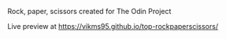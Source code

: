Rock, paper, scissors created for The Odin Project

Live preview at https://vikms95.github.io/top-rockpaperscissors/
